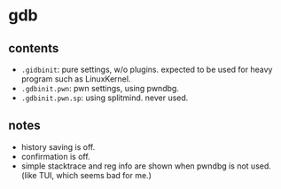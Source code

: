 # gdb

## contents

- `.gidbinit`: pure settings, w/o plugins. expected to be used for heavy program such as LinuxKernel.
- `.gdbinit.pwn`: pwn settings, using pwndbg.
- `.gdbinit.pwn.sp`: using splitmind. never used.

## notes

- history saving is off.
- confirmation is off.
- simple stacktrace and reg info are shown when pwndbg is not used. (like TUI, which seems bad for me.)
